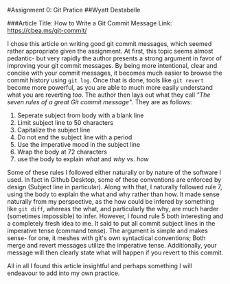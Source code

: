 #Assignment 0: Git Pratice
##Wyatt Destabelle

###Article Title: How to Write a Git Commit Message
Link: <https://cbea.ms/git-commit/>

I chose this article on writing good git commit messages, which seemed rather appropriate given the assignment. At first, this topic seems almost pedantic- but very rapidly the author presents a strong argument in favor of improving your git commit messages. By being more intentional, clear and concise with your commit messages, it becomes much easier to browse the commit history using `git log`. Once that is done, tools like `git revert` become more powerful, as you are able to much more easily understand what you are reverting *too*. The author then lays out what they call *"The seven rules of a great Git commit message"*. They are as follows:

1. Seperate subject from body with a blank line
2. Limit subject line to 50 characters
3. Capitalize the subject line
4. Do not end the subject line with a period
5. Use the imperative mood in the subject line
6. Wrap the body at 72 characters
7. use the body to explain *what* and *why* vs. *how*

Some of these rules I followed either naturally or by nature of the software I used. In fact in Github Desktop, some of these conventions are enforced by design (Subject line in particular). Along with that, I naturally followed rule 7, using the body to explain the what and why rather than how. It made sense naturally from my perspective, as the how could be infered by something like `git diff`, whereas the what, and particularly the why, are much harder (sometimes impossible) to infer. However, I found rule 5 both interesting and a completely fresh idea to me. It said to put all commit subject lines in the imperative tense (command tense). The argument is simple and makes sense- for one, it meshes with git's own syntactical conventions; Both merge and revert messages utilize the imperative tense. Additionally, your message will then clearly state what will happen if you revert to this commit.

All in all I found this article insightful and perhaps something I will endeavour to add into my own practice.